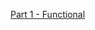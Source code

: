 [Part 1 - Functional](https://gemalto.udemy.com/course/python-3-deep-dive-part-1/learn/lecture/7065346#content
)